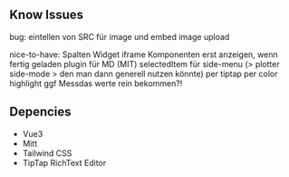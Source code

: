 
## Know Issues

bug:
eintellen von SRC für image und embed
image upload

nice-to-have:
Spalten Widget
iframe Komponenten erst anzeigen, wenn fertig geladen
plugin für MD (MIT)
selectedItem für side-menu (> plotter side-mode > den man dann generell nutzen könnte)
per tiptap per color highlight ggf Messdas werte rein bekommen?!

## Depencies
- Vue3
- Mitt
- Tailwind CSS
- TipTap RichText Editor